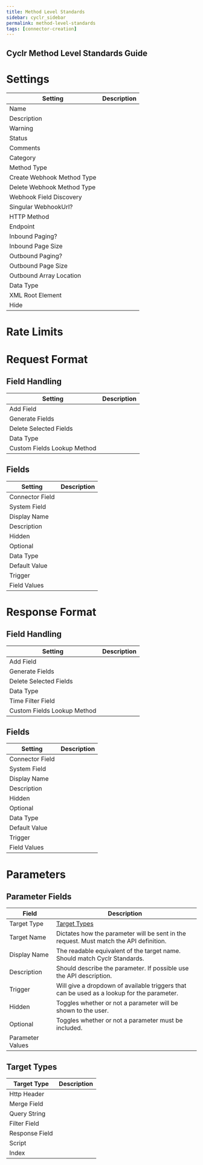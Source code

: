 ```yaml
---
title: Method Level Standards
sidebar: cyclr_sidebar
permalink: method-level-standards
tags: [connector-creation]
---
```

Cyclr Method Level Standards Guide
---------------------------

# Settings

|Setting|Description|
|--- | ---|
|Name|  |
|Description|  |
|Warning|  |
|Status|  |
|Comments|  |
|Category|  |
|Method Type|  |
|Create Webhook Method Type| |
|Delete Webhook Method Type|  |
|Webhook Field Discovery|  |
|Singular WebhookUrl?|  |
|HTTP Method|  |
|Endpoint|  |
|Inbound Paging?|  |
|Inbound Page Size|  |
|Outbound Paging?|  |
|Outbound Page Size|  |
|Outbound Array Location|  |
|Data Type|  |
|XML Root Element|  |
|Hide|  |

# Rate Limits
# Request Format
## Field Handling

|Setting|Description|
|--- | ---|
|Add Field|  |
|Generate Fields|  |
|Delete Selected Fields|  |
|Data Type|  |
|Custom Fields Lookup Method|  |

## Fields

|Setting|Description|
|--- | ---|
|Connector Field|  |
|System Field|  |
|Display Name|  |
|Description|  |
|Hidden|  |
|Optional|  |
|Data Type|  |
|Default Value|  |
|Trigger|  |
|Field Values|  |

# Response Format
## Field Handling

|Setting|Description|
|--- | ---|
|Add Field|  |
|Generate Fields|  |
|Delete Selected Fields|  |
|Data Type|  |
|Time Filter Field|  |
|Custom Fields Lookup Method|  |

## Fields

|Setting|Description|
|--- | ---|
|Connector Field|  |
|System Field|  |
|Display Name|  |
|Description|  |
|Hidden|  |
|Optional|  |
|Data Type|  |
|Default Value|  |
|Trigger|  |
|Field Values|  |

# Parameters
## Parameter Fields

|Field|Description|
|--- | ---|
|Target Type|[Target Types](####target-types)|
|Target Name|Dictates how the parameter will be sent in the request. Must match the API definition.|
|Display Name|The readable equivalent of the target name. Should match Cyclr Standards.|
|Description|Should describe the parameter. If possible use the API description.|
|Trigger|Will give a dropdown of available triggers that can be used as a lookup for the parameter.|
|Hidden|Toggles whether or not a parameter will be shown to the user.|
|Optional|Toggles whether or not a parameter must be included.|
|Parameter Values|  |

## Target Types

|Target Type|Description|
|--- | ---|
|Http Header|  |
|Merge Field|  |
|Query String|  |
|Filter Field|  |
|Response Field|  |
|Script|  |
|Index|  |
